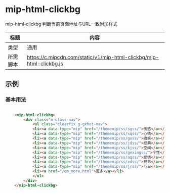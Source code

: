 # mip-html-clickbg

mip-html-clickbg 判断当前页面地址与URL一致附加样式

标题|内容
----|----
类型|通用
所需脚本|https://c.mipcdn.com/static/v1/mip-html-clickbg/mip-html-clickbg.js

## 示例

### 基本用法
```html

	<mip-html-clickbg>
		<div class="m-class-nav">
			<ul class="clearfix g-gxhot-nav">
	        <li><a data-type="mip" href="/thememip/ss/sgss/">伤感</a></li>
			<li><a data-type="mip" href="/thememip/ss/xqss/">心情</a></li>
			<li><a data-type="mip" href="/thememip/ss/gxss/">搞笑</a></li>
			<li><a data-type="mip" href="/thememip/ss/jdss/">经典</a></li>
			<li><a data-type="mip" href="/thememip/ss/kjss/">空间</a></li>
			<li><a data-type="mip" href="/thememip/ss/gexingss/">个性</a></li>
			<li><a data-type="mip" href="/thememip/ss/aqss/">爱情</a></li>
			<li><a data-type="mip" href="/thememip/ss/xdss/">兄弟</a></li>
			<li><a data-type="mip" href="/thememip/ss/jrss/">节日</a></li>
			<li><a href="/qm_more.html">更多</a></li>
			</ul>
		</div>
	</mip-html-clickbg>  
